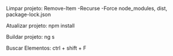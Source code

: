 Limpar projeto:
    Remove-Item -Recurse -Force node_modules, dist, package-lock.json

Atualizar projeto:
    npm install

Buildar projeto:
    ng s

Buscar Elementos:
    ctrl + shift + F